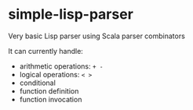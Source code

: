 # simple-lisp-parser

Very basic Lisp parser using Scala parser combinators

It can currently handle:

- arithmetic operations: `+ -`
- logical operations: `< >`
- conditional
- function definition
- function invocation